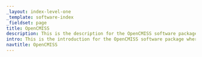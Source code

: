 ```yaml
---
_layout: index-level-one
_template: software-index
_fieldset: page
title: OpenCMISS
description: This is the description for the OpenCMISS software package.
intro: This is the introduction for the OpenCMISS software package where some quality gunf belongs.
navtitle: OpenCMISS
---
```

